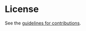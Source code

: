 # License

See the
[guidelines for contributions](https://github.com/oscargdd/draft-poidt-ccamp-actn-poi-pluggable-usecases-gaps/blob/main/CONTRIBUTING.md).
